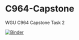 # C964-Capstone
WGU C964 Capstone Task 2

[![Binder](https://mybinder.org/badge_logo.svg)](https://mybinder.org/v2/gh/Xenonous/C964-Capstone/main?labpath=WGU-C964-ComputerScienceCapstoneV2.ipynb)
